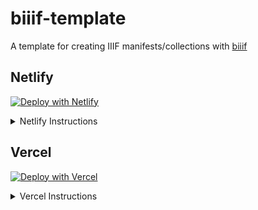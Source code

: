 <!-- <a href="https://app.netlify.com/start/deploy?repository=https://github.com/edsilv/biiif-template">
  <img src="https://www.netlify.com/img/deploy/button.svg" alt="Deploy to Netlify" />
</a> -->

# biiif-template

A template for creating IIIF manifests/collections with [biiif](https://github.com/edsilv/biiif/)

## Netlify

[![Deploy with Netlify](https://www.netlify.com/img/deploy/button.svg)](https://app.netlify.com/start/deploy?repository=https://github.com/edsilv/biiif-template)

<details>
  <summary>Netlify Instructions</summary>
  <ol>
    <li>Click "Deploy to Netlify"</li>
    <li>Click "Connect to Github"</li>
    <li>Choose a name for your new repository, e.g. "my-cool-iiif"</li>
    <li>Click "Save and Deploy"</li>
    <li>Copy the auto-generated name for your site, e.g. `confident-goldstine-3646b6`</li>
    <li>Underneath your site name, where it says "Deploys from GitHub", click on the Github link to visit your newly generated repository</li>
    <li>Click on `package.json`</li>
    <li>Click on the "Edit this file" pencil in the top right corner</li>
    <li>Where it says `"build": "npx biiif collection -u https://sitename.netlify.app"`, paste your netlify site name to replace `sitename`.</li>
    <li>It should now read something like `"build": "npx biiif collection -u https://confident-goldstine-3646b6.netlify.app"`</li>
    <li>Scroll down and commit your changes</li>
    <li>Wait a few moments for your netlify site to redeploy, then visit `https://confident-goldstine-3646b6.netlify.app/index.json`. This is your published IIIF manifest</li>
  </ol>
</details>

## Vercel

[![Deploy with Vercel](https://vercel.com/button)](https://vercel.com/new/git/external?repository-url=https%3A%2F%2Fgithub.com%2Fedsilv%2Fbiiif-template&project-name=my-cool-iiif&repo-name=my-cool-iiif)

<details>
  <summary>Vercel Instructions</summary>
  <ol>
    <li>Click "Deploy"</li>
    <li>coming soon...</li>
  </ol>
</details>
